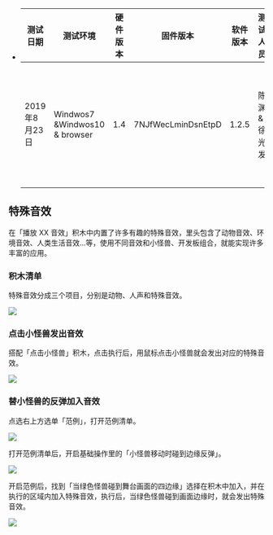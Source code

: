 - | 测试日期      | 测试环境          | 硬件版本  | 固件版本           | 软件版本 | 测试人员      |测试结果 |
  | ------------- | ----------------- | --------- | ------------------ | -------- | ------------- |------------- |
  | 2019年8月23日 |  Windwos7 &Windwos10 & browser |  1.4 | 7NJfWecLminDsnEtpD | 1.2.5   | 陈渊&徐光发 | 有小问题（【停止演奏】积木需要内置部分延时） |
    

## 特殊音效

在「播放 XX 音效」积木中内置了许多有趣的特殊音效，里头包含了动物音效、环境音效、人类生活音效...等，使用不同音效和小怪兽、开发板组合，就能实现许多丰富的应用。

### 积木清单

特殊音效分成三个项目，分别是动物、人声和特殊音效。

![](https://codimd.s3.shivering-isles.com/demo/uploads/upload_01ae1bf1b04810c7cb106aab9bdabf91.jpg)

### 点击小怪兽发出音效

搭配「点击小怪兽」积木，点击执行后，用鼠标点击小怪兽就会发出对应的特殊音效。

![](https://codimd.s3.shivering-isles.com/demo/uploads/upload_f34f3980273799bfb98a1058ece8e423.png)

### 替小怪兽的反弹加入音效

点选右上方选单「范例」，打开范例清单。

![](https://codimd.s3.shivering-isles.com/demo/uploads/upload_1010989345dc7e884addd9c63c571e1a.png)

打开范例清单后，开启基础操作里的「小怪兽移动时碰到边缘反弹」。

![](https://codimd.s3.shivering-isles.com/demo/uploads/upload_6288679620bdf7de696162aeb65f8e45.png)

开启范例后，找到「当绿色怪兽碰到舞台画面的四边缘」选择在积木中加入，并在执行的区域内加入特殊音效，执行后，当绿色怪兽碰到画面边缘时，就会发出特殊音效。

![](https://codimd.s3.shivering-isles.com/demo/uploads/upload_b9ab26b295f96de6e39a2c3e54f09697.png)
